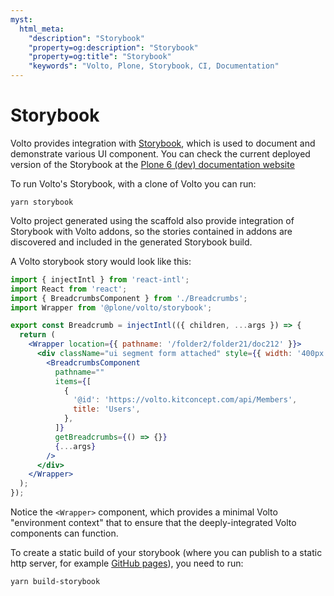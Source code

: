 ```yaml
---
myst:
  html_meta:
    "description": "Storybook"
    "property=og:description": "Storybook"
    "property=og:title": "Storybook"
    "keywords": "Volto, Plone, Storybook, CI, Documentation"
---
```


# Storybook

Volto provides integration with [Storybook][1], which is used to document and
demonstrate various UI component. You can check the current deployed version of
the Storybook at the [Plone 6 (dev) documentation website][2]

[1]: https://storybook.js.org/
[2]: https://6.docs.plone.org/storybook/


To run Volto's Storybook, with a clone of Volto you can run:

```
yarn storybook
```

Volto project generated using the scaffold also provide integration of
Storybook with Volto addons, so the stories contained in addons are discovered and included in the generated Storybook build.

A Volto storybook story would look like this:

```jsx
import { injectIntl } from 'react-intl';
import React from 'react';
import { BreadcrumbsComponent } from './Breadcrumbs';
import Wrapper from '@plone/volto/storybook';

export const Breadcrumb = injectIntl(({ children, ...args }) => {
  return (
    <Wrapper location={{ pathname: '/folder2/folder21/doc212' }}>
      <div className="ui segment form attached" style={{ width: '400px' }}>
        <BreadcrumbsComponent
          pathname=""
          items={[
            {
              '@id': 'https://volto.kitconcept.com/api/Members',
              title: 'Users',
            },
          ]}
          getBreadcrumbs={() => {}}
          {...args}
        />
      </div>
    </Wrapper>
  );
});
```

Notice the `<Wrapper>` component, which provides a minimal Volto "environment context" that to ensure that the deeply-integrated Volto components can function.

To create a static build of your storybook (where you can publish to a static http server, for example [GitHub pages](https://pages.github.com/)), you need to run:

```
yarn build-storybook
```
